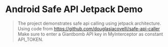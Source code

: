# Android Safe API Jetpack Demo
> The project demonstrates safe api calling using jetpack architecture. Using code from https://github.com/douglasiacovelli/safe-api-caller
> Make sure to enter a Giantbomb API key in MyInterceptor as constant API_TOKEN.